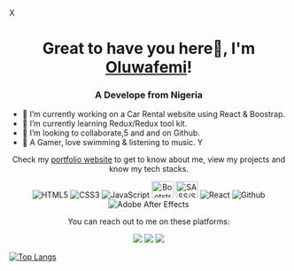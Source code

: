 X<h1 align="center">Great to have you here👋, I'm <a href="https://femzyfadayomiportfolio.netlify.app/">Oluwafemi</a>!</h1>
<h3 align="center">A Develope from Nigeria</h3>


- 🔭 I’m currently working on a Car Rental website using React & Boostrap.
- 🌱 I’m currently learning Redux/Redux tool kit.
- 👯 I’m looking to collaborate,5 and  and on Github.
- 💭 A Gamer, love swimming & listening to music.
 Y


<p align="center">Check my <a href="https://femzyfadayomiportfolio.netlify.app/">portfolio website</a> to get to know about me, view my projects and know my tech stacks.</p>


<p align="center">
  <img alt="HTML5" src="https://img.shields.io/badge/html5-%23fca9ae.svg?style=for-the-badge&logo=html5&logoColor=140200"/>
  <img alt="CSS3" src="https://img.shields.io/badge/css3-%23ffd2ce.svg?style=for-the-badge&logo=css3&logoColor=140200"/>
  <img alt="JavaScript" src="https://img.shields.io/badge/javascript-%23e4626b.svg?style=for-the-badge&logo=javascript&logoColor=%23F7DF1E"/>
  <img alt="Bootstrap" src="https://getbootstrap.com/docs/5.2/assets/brand/bootstrap-logo-shadow.png" width="40px" height="30px"/>
  <img alt="SASS/SCSS" src="https://sass-lang.com/assets/img/styleguide/seal-color-aef0354c.png" width="40px" height="30px"/>
  <img alt="React" src="https://img.shields.io/badge/react-%23f2ca61.svg?style=for-the-badge&logo=react&logoColor=%2361DAFB"/>
  <img alt="Github" src="https://img.shields.io/badge/github-%23e4626b.svg?style=for-the-badge&logo=github&logoColor=140200"/>
  <img alt="Adobe After Effects" src="https://img.shields.io/badge/Adobe after effects-%23fca9ae.svg?style=for-the-badge&logo=Adobe-after-effects&logoColor=140200" />
</p>



<p align="center">You can reach out to me on these platforms:</p>

<p align="center">
  <a href="https://www.linkedin.com/in/oluwafemi-fadayomi-72a274a5/"><img src="https://img.shields.io/badge/LinkedIn-0077B5?style=for-the-badge&logo=linkedin&logoColor=white"></a> 
  <a href="https://www.instagram.com/femzy.gram/?next=%2F"><img src="https://img.shields.io/badge/Instagram-E4405F?style=for-the-badge&logo=instagram&logoColor=white"></a> 
  <a href="https://twitter.com/____drizzy"><img src="https://img.shields.io/badge/Twitter-1DA1F2?style=for-the-badge&logo=twitter&logoColor=white"></a>
</p>



  [![Top Langs](https://github-readme-stats.vercel.app/api/top-langs/?username=drizzyposh)](https://github.com/anuraghazra/github-readme-stats)

